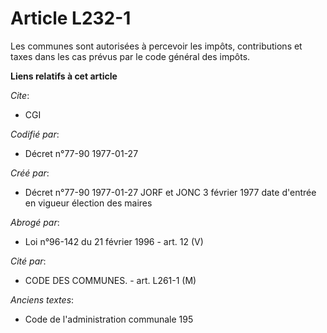 # Article L232-1

Les communes sont autorisées à percevoir les impôts, contributions et taxes dans les cas prévus par le code général des
impôts.

**Liens relatifs à cet article**

_Cite_:

  - CGI

_Codifié par_:

  - Décret n°77-90 1977-01-27

_Créé par_:

  - Décret n°77-90 1977-01-27 JORF et JONC 3 février 1977 date d'entrée en vigueur élection des maires

_Abrogé par_:

  - Loi n°96-142 du 21 février 1996 - art. 12 (V)

_Cité par_:

  - CODE DES COMMUNES. - art. L261-1 (M)

_Anciens textes_:

  - Code de l'administration communale 195
